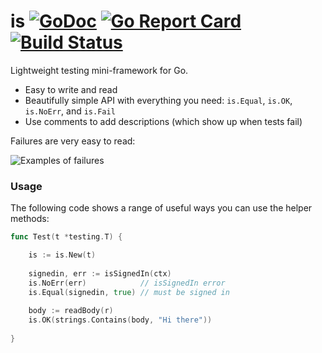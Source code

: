 # is [![GoDoc](https://godoc.org/github.com/matryer/is?status.png)](http://godoc.org/github.com/matryer/is) [![Go Report Card](https://goreportcard.com/badge/github.com/matryer/is)](https://goreportcard.com/report/github.com/matryer/is) [![Build Status](https://travis-ci.org/matryer/is.svg?branch=master)](https://travis-ci.org/matryer/is)
Lightweight testing mini-framework for Go.

* Easy to write and read
* Beautifully simple API with everything you need: `is.Equal`, `is.OK`, `is.NoErr`, and `is.Fail`
* Use comments to add descriptions (which show up when tests fail)

Failures are very easy to read:

![Examples of failures](https://github.com/matryer/is/raw/master/misc/delicious-failures.png)

### Usage

The following code shows a range of useful ways you can use
the helper methods:

```go
func Test(t *testing.T) {

	is := is.New(t)
	
	signedin, err := isSignedIn(ctx)
	is.NoErr(err)            // isSignedIn error
	is.Equal(signedin, true) // must be signed in
	
	body := readBody(r)
	is.OK(strings.Contains(body, "Hi there"))
	
}
```